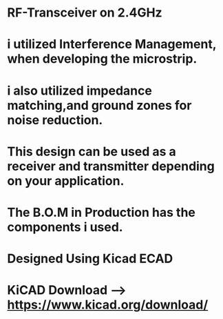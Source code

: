 # RF-Transceiver on 2.4GHz
# i utilized Interference Management, when developing the microstrip.
# i also utilized impedance matching,and ground zones for noise reduction.
# This design can be used as a receiver and transmitter depending on your application.
# The B.O.M in Production has the components i used.
# Designed Using Kicad ECAD
# KiCAD Download --> https://www.kicad.org/download/
